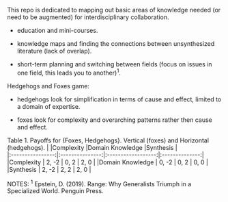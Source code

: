 This repo is dedicated to mapping out basic areas of knowledge needed (or need to be augmented) for interdisciplinary collaboration. 

* education and mini-courses.

* knowledge maps and finding the connections between unsynthesized literature (lack of overlap). 

* short-term planning and switching between fields (focus on issues in one field, this leads you to another)<sup>1</sup>.

Hedgehogs and Foxes game: 

* hedgehogs look for simplification in terms of cause and effect, limited to a domain of expertise.

* foxes look for complexity and overarching patterns rather then cause and effect.

Table 1. Payoffs for {Foxes, Hedgehogs}. Vertical (foxes) and Horizontal (hedgehogs).
|                  |Complexity       |Domain Knowledge    |Synthesis       |    
|:----------------:|:---------------:|:------------------:|:--------------:|
|Complexity        |     2, -2       |       0, 2         |    2, 0        |
|Domain Knowledge  |     0, -2       |       0, 2         |    0, 0        |
|Synthesis         |     2, -2       |       2, 2         |    2, 0        |



NOTES:
<sup>1</sup> Epstein, D. (2019). Range: Why Generalists Triumph in a Specialized World. Penguin Press.
